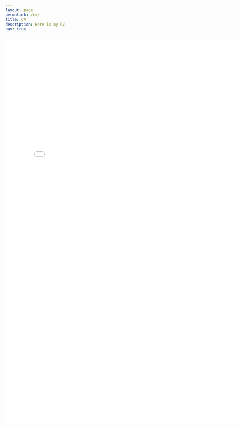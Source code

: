 ```yaml
---
layout: page
permalink: /cv/
title: CV
description: Here is my CV. 
nav: true
---
```


<embed src="/assets/pdf/AsiminaCV.pdf" type="application/pdf" width="780" height="1200">
